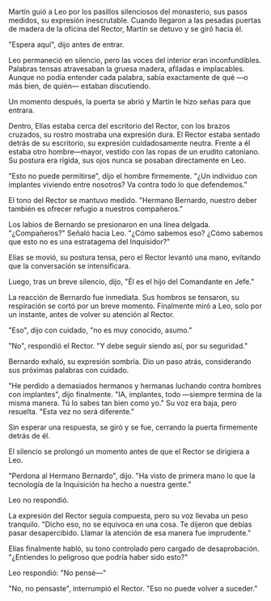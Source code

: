 Martín guió a Leo por los pasillos silenciosos del monasterio, sus pasos medidos, su expresión inescrutable. Cuando llegaron a las pesadas puertas de madera de la oficina del Rector, Martín se detuvo y se giró hacia él.

"Espera aquí", dijo antes de entrar.

Leo permaneció en silencio, pero las voces del interior eran inconfundibles. Palabras tensas atravesaban la gruesa madera, afiladas e implacables. Aunque no podía entender cada palabra, sabía exactamente de qué —o más bien, de quién— estaban discutiendo.

Un momento después, la puerta se abrió y Martín le hizo señas para que entrara.

Dentro, Elías estaba cerca del escritorio del Rector, con los brazos cruzados, su rostro mostraba una expresión dura. El Rector estaba sentado detrás de su escritorio, su expresión cuidadosamente neutra. Frente a él estaba otro hombre—mayor, vestido con las ropas de un erudito catoniano. Su postura era rígida, sus ojos nunca se posaban directamente en Leo.

"Esto no puede permitirse", dijo el hombre firmemente. "¿Un individuo con implantes viviendo entre nosotros? Va contra todo lo que defendemos."

El tono del Rector se mantuvo medido. "Hermano Bernardo, nuestro deber también es ofrecer refugio a nuestros compañeros."

Los labios de Bernardo se presionaron en una línea delgada. "¿Compañeros?" Señaló hacia Leo. "¿Cómo sabemos eso? ¿Cómo sabemos que esto no es una estratagema del Inquisidor?"

Elías se movió, su postura tensa, pero el Rector levantó una mano, evitando que la conversación se intensificara.

Luego, tras un breve silencio, dijo, "Él es el hijo del Comandante en Jefe."

La reacción de Bernardo fue inmediata. Sus hombros se tensaron, su respiración se cortó por un breve momento. Finalmente miró a Leo, solo por un instante, antes de volver su atención al Rector.

"Eso", dijo con cuidado, "no es muy conocido, asumo."

"No", respondió el Rector. "Y debe seguir siendo así, por su seguridad."

Bernardo exhaló, su expresión sombría. Dio un paso atrás, considerando sus próximas palabras con cuidado.

"He perdido a demasiados hermanos y hermanas luchando contra hombres con implantes", dijo finalmente. "IA, implantes, todo —siempre termina de la misma manera. Tú lo sabes tan bien como yo." Su voz era baja, pero resuelta. "Esta vez no será diferente."

Sin esperar una respuesta, se giró y se fue, cerrando la puerta firmemente detrás de él.

El silencio se prolongó un momento antes de que el Rector se dirigiera a Leo.

"Perdona al Hermano Bernardo", dijo. "Ha visto de primera mano lo que la tecnología de la Inquisición ha hecho a nuestra gente."

Leo no respondió.

La expresión del Rector seguía compuesta, pero su voz llevaba un peso tranquilo. "Dicho eso, no se equivoca en una cosa. Te dijeron que debías pasar desapercibido. Llamar la atención de esa manera fue imprudente."

Elías finalmente habló, su tono controlado pero cargado de desaprobación. "¿Entiendes lo peligroso que podría haber sido esto?"

Leo respondió: "No pensé—"

"No, no pensaste", interrumpió el Rector. "Eso no puede volver a suceder."
